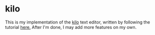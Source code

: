 # kilo

This is my implementation of the [kilo](https://github.com/antirez/kilo) text
editor, written by following the tutorial
[here.](https://viewsourcecode.org/snaptoken/kilo/index.html) After I'm done, I
may add more features on my own.
